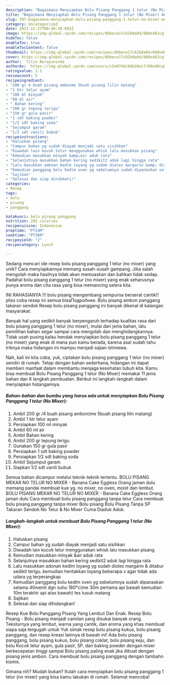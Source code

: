 ```yaml
---
description: "Bagaimana Menyiapkan Bolu Pisang Panggang 1 telur (No Mixer) Anti Gagal"
title: "Bagaimana Menyiapkan Bolu Pisang Panggang 1 telur (No Mixer) Anti Gagal"
slug: 597-bagaimana-menyiapkan-bolu-pisang-panggang-1-telur-no-mixer-anti-gagal
category: Uncategorized
date: 2021-12-27T00:46:39.691Z
image: https://img-global.cpcdn.com/recipes/dbbece17c62b8a84/680x482cq70/bolu-pisang-panggang-1-telur-no-mixer-foto-resep-utama.jpg
hideToc: false
enableToc: true
enableTocContent: false
thumbnail: https://img-global.cpcdn.com/recipes/dbbece17c62b8a84/680x482cq70/bolu-pisang-panggang-1-telur-no-mixer-foto-resep-utama.jpg
cover: https://img-global.cpcdn.com/recipes/dbbece17c62b8a84/680x482cq70/bolu-pisang-panggang-1-telur-no-mixer-foto-resep-utama.jpg
author:  Titin Nurayuninda
authorAv:  https://img-global.cpcdn.com/users/c5e074dcb8b26ec7/60x60cq50/avatar.jpg
ratingvalue: 3.1
reviewcount: 5
recipeingredient:
- "200 gr 4 buah pisang ambonme 5buah pisang lilin matang"
- "1 btr telur ayam"
- "100 ml minyak"
- "60 ml air"
- " Bahan kering"
- "200 gr tepung terigu"
- "150 gr gula pasir"
- "1 sdt baking powder"
- "1/2 sdt baking soda"
- "Sejumput garam"
- "1/2 sdt vanili bubuk"
recipeinstructions:
- "Haluskan pisang"
- "Campur bahan yg sudah diayak menjadi satu sisihkan"
- "Diwadah lain kocok telur menggunakan whisk lalu masukkan pisang"
- "Kemudian masukkan minyak &amp;air aduk rata"
- "Selanjutnya masukkan bahan kering sedikit2 aduk lagi hingga rata"
- "Lalu masukkan adonan kedlm loyang yg sudah dioles margarin &amp; ditabur sedikit terigu..kemudian hentakkan loyang beberapa x agar tidak ada udara yg terperangkap"
- "Kemudian panggang bolu kedlm oven yg sebelumnya sudah dipanaskan selama 40menit dgn suhu 180°c(me 30m pertama api bawah kemudian 10m terakhir api atas bawah) tes tusuk matang"
- "Sajikan"
- "Selesai dan siap dinikmati!"
categories:
- Resep
tags:
- bolu
- pisang
- panggang

katakunci: bolu pisang panggang 
nutrition: 202 calories
recipecuisine: Indonesian
preptime: "PT14M"
cooktime: "PT36M"
recipeyield: "2"
recipecategory: Lunch

---
```



Sedang mencari ide resep bolu pisang panggang 1 telur (no mixer) yang unik? Cara menyiapkannya memang susah-susah gampang. Jika salah mengolah maka hasilnya tidak akan memuaskan dan bahkan tidak sedap. Padahal bolu pisang panggang 1 telur (no mixer) yang enak seharusnya punya aroma dan cita rasa yang bisa memancing selera kita.


INI RAHASIANYA !!! bolu pisang mengembang sempurna berserat cantik!! pliss coba resep ini semua bisaПодробнее. Bolu pisang ambon panggang takaran sendok Resep bolu pisang panggang ini banyak dikenal di kalangan masyarakat.

Banyak hal yang sedikit banyak berpengaruh terhadap kualitas rasa dari bolu pisang panggang 1 telur (no mixer), mulai dari jenis bahan, lalu pemilihan bahan segar sampai cara mengolah dan menghidangkannya. Tidak usah pusing kalau hendak menyiapkan bolu pisang panggang 1 telur (no mixer) yang enak di mana pun kamu berada, karena asal sudah tahu triknya maka hidangan ini mampu menjadi sajian istimewa.


Nah, kali ini kita coba, yuk, ciptakan bolu pisang panggang 1 telur (no mixer) sendiri di rumah. Tetap dengan bahan sederhana, hidangan ini dapat memberi manfaat dalam membantu menjaga kesehatan tubuh kita. Kamu bisa membuat Bolu Pisang Panggang 1 telur (No Mixer) memakai 11 jenis bahan dan 8 langkah pembuatan. Berikut ini langkah-langkah dalam menyiapkan hidangannya.

<!--inarticleads1-->

##### Bahan-bahan dan bumbu yang harus ada untuk menyiapkan Bolu Pisang Panggang 1 telur (No Mixer):

1. Ambil 200 gr /4 buah pisang ambon(me 5buah pisang lilin matang)
1. Ambil 1 btr telur ayam
1. Persiapkan 100 ml minyak
1. Ambil 60 ml air
1. Ambil  Bahan kering
1. Ambil 200 gr tepung terigu
1. Gunakan 150 gr gula pasir
1. Persiapkan 1 sdt baking powder
1. Persiapkan 1/2 sdt baking soda
1. Ambil Sejumput garam
1. Siapkan 1/2 sdt vanili bubuk


Semua bahan dicampur melalui teknik-teknik tertentu. BOLU PISANG MEKAR NO TELUR NO MIXER - Banana Cake Eggless Orang jaman dulu memang pandai membuat kue yg. no mixer, no oven, moist dan lembut. BOLU PISANG MEKAR NO TELUR NO MIXER - Banana Cake Eggless Orang jaman dulu Cara membuat bolu pisang panggang tanpa telur Cara membuat bolu pisang panggang tanpa mixer Bolu pisang Bolu Pisang Tanpa SP Takaran Sendok No Telur &amp; No Mixer Cuma Diaduk Aduk. 

<!--inarticleads2-->

##### Langkah-langkah untuk membuat Bolu Pisang Panggang 1 telur (No Mixer):

1. Haluskan pisang
1. Campur bahan yg sudah diayak menjadi satu sisihkan
1. Diwadah lain kocok telur menggunakan whisk lalu masukkan pisang
1. Kemudian masukkan minyak &amp;air aduk rata
1. Selanjutnya masukkan bahan kering sedikit2 aduk lagi hingga rata
1. Lalu masukkan adonan kedlm loyang yg sudah dioles margarin &amp; ditabur sedikit terigu..kemudian hentakkan loyang beberapa x agar tidak ada udara yg terperangkap
1. Kemudian panggang bolu kedlm oven yg sebelumnya sudah dipanaskan selama 40menit dgn suhu 180°c(me 30m pertama api bawah kemudian 10m terakhir api atas bawah) tes tusuk matang
1. Sajikan
1. Selesai dan siap dihidangkan!

Resep Kue Bolu Panggang Pisang Yang Lembut Dan Enak. Resep Bolu Pisang - Bolu pisang menjadi camilan yang disukai banyak orang. Teksturnya yang lembut, warna yang cantik, dan aroma yang khas membuat siapa saja tergugah untuk Yuk simak resep bolu pisang kukus, bolu pisang panggang, dan resep kreasi lainnya di bawah ini! Ada bolu pisang panggang, bolu pisang kukus, bolu pisang coklat, bolu pisang keju, dan bolu Kocok telur ayam, gula pasir, SP, dan baking powder dengan mixer berkecepatan tinggi sampai Bolu pisang paling enak jika dibuat dengan pisang jenis ambon. Cara membuat bolu pisang panggang dengan tambahn kismis. 

Gimana nih? Mudah bukan? Itulah cara menyiapkan bolu pisang panggang 1 telur (no mixer) yang bisa kamu lakukan di rumah. Selamat mencoba!

